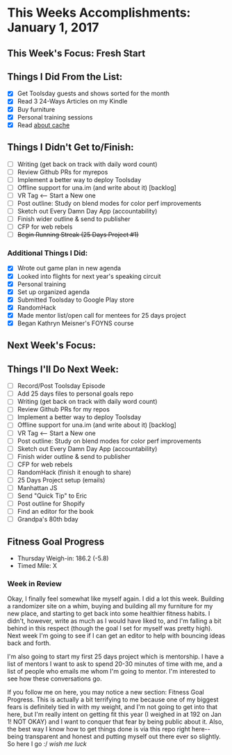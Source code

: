 # This Weeks Accomplishments: January 1, 2017

## This Week's Focus: Fresh Start

## Things I Did From the List:

- [x] Get Toolsday guests and shows sorted for the month
- [x] Read 3 24-Ways Articles on my Kindle
- [x] Buy furniture
- [x] Personal training sessions
- [x] Read [about cache](http://calendar.perfplanet.com/2016/a-tale-of-four-caches/)

## Things I Didn't Get to/Finish:

- [ ] Writing (get back on track with daily word count)
- [ ] Review Github PRs for myrepos
- [ ] Implement a better way to deploy Toolsday
- [ ] Offline support for una.im (and write about it) [backlog]
- [ ] VR Tag <-- Start a New one
- [ ] Post outline: Study on blend modes for color perf improvements
- [ ] Sketch out Every Damn Day App (accountability)
- [ ] Finish wider outline & send to publisher
- [ ] CFP for web rebels
- [ ] ~~Begin Running Streak (25 Days Project #1)~~

### Additional Things I Did:

- [x] Wrote out game plan in new agenda
- [x] Looked into flights for next year's speaking circuit
- [x] Personal training
- [x] Set up organized agenda
- [x] Submitted Toolsday to Google Play store
- [x] RandomHack
- [x] Made mentor list/open call for mentees for 25 days project
- [x] Began Kathryn Meisner's FOYNS course

## Next Week's Focus:

## Things I'll Do Next Week:

- [ ] Record/Post Toolsday Episode
- [ ] Add 25 days files to personal goals repo
- [ ] Writing (get back on track with daily word count)
- [ ] Review Github PRs for my repos
- [ ] Implement a better way to deploy Toolsday
- [ ] Offline support for una.im (and write about it) [backlog]
- [ ] VR Tag <-- Start a New one
- [ ] Post outline: Study on blend modes for color perf improvements
- [ ] Sketch out Every Damn Day App (accountability)
- [ ] Finish wider outline & send to publisher
- [ ] CFP for web rebels
- [ ] RandomHack (finish it enough to share)
- [ ] 25 Days Project setup (emails)
- [ ] Manhattan JS
- [ ] Send "Quick Tip" to Eric
- [ ] Post outline for Shopify
- [ ] Find an editor for the book
- [ ] Grandpa's 80th bday

## Fitness Goal Progress

- Thursday Weigh-in: 186.2 (-5.8)
- Timed Mile: X

### Week in Review

Okay, I finally feel somewhat like myself again. I did a lot this week. Building a randomizer site on a whim, buying and building all my furniture for my new place, and starting to get back into some healthier fitness habits. I didn't, however, write as much as I would have liked to, and I'm falling a bit behind in this respect (though the goal I set for myself was pretty high). Next week I'm going to see if I can get an editor to help with bouncing ideas back and forth.

I'm also going to start my first 25 days project which is mentorship. I have a list of mentors I want to ask to spend 20-30 minutes of time with me, and a list of people who emails me whom I'm going to mentor. I'm interested to see how these conversations go.

If you follow me on here, you may notice a new section: Fitness Goal Progress. This is actually a bit terrifying to me because one of my biggest fears is definitely tied in with my weight, and I'm not going to get into that here, but I'm really intent on getting fit this year (I weighed in at 192 on Jan 1! NOT OKAY) and I want to conquer that fear by being public about it. Also, the best way I know how to get things done is via this repo right here--being transparent and honest and putting myself out there ever so slightly. So here I go :/ *wish me luck*
